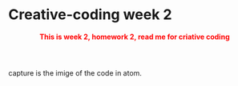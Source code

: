# Creative-coding week 2
<http>

<header>
<b> <font color="red"> This is week 2, homework 2, read me for criative coding </font> </b> 
</header>

capture is the imige of the code in atom.
